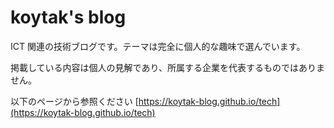 # koytak's blog

ICT 関連の技術ブログです。テーマは完全に個人的な趣味で選んでいます。

掲載している内容は個人の見解であり、所属する企業を代表するものではありません。

以下のページから参照ください
[https://koytak-blog.github.io/tech](https://koytak-blog.github.io/tech)

